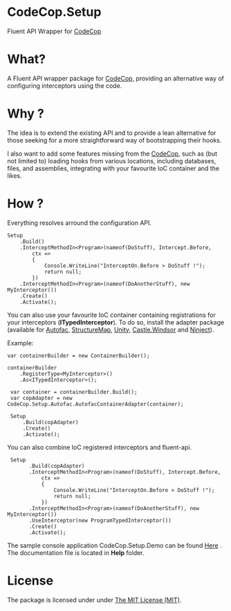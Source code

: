 # CodeCop.Setup
Fluent API Wrapper for [CodeCop][2]

What?
====

A Fluent API wrapper package for [CodeCop][2], providing an alternative way of configuring interceptors using the code.

Why ?
====

The idea is to extend the existing API and to provide a lean alternative for those seeking for a more straightforward way of bootstrapping their hooks.

I also want to add some features missing from the [CodeCop][2], such as (but not limited to) loading hooks from various locations, including databases, files, and assemblies, integrating with your favourite IoC container and the likes. 

How ?
====

Everything resolves arround the configuration API.
  
    Setup
        .Build()
        .InterceptMethodIn<Program>(nameof(DoStuff), Intercept.Before,
            ctx =>
            {
                Console.WriteLine("InterceptOn.Before > DoStuff !");
                return null;
            })
        .InterceptMethodIn<Program>(nameof(DoAnotherStuff), new MyInterceptor())
        .Create()
        .Activate();

You can also use your favourite IoC container containing registrations for your interceptors (<b>ITypedInterceptor</b>).
To do so, install the adapter package (available for [Autofac][4], [StructureMap][5], [Unity][6], [Castle.Windsor][7] and [Ninject][8]). 

Example:

 
    var containerBuilder = new ContainerBuilder();

    containerBuilder
        .RegisterType<MyInterceptor>()
        .As<ITypedInterceptor>();

     var container = containerBuilder.Build();
     var copAdapter = new CodeCop.Setup.Autofac.AutofacContainerAdapter(container);
     
     Setup
         .Build(copAdapter)
         .Create()
         .Activate();

You can also combine IoC registered interceptors and fluent-api.

     Setup
           .Build(copAdapter)
           .InterceptMethodIn<Program>(nameof(DoStuff), Intercept.Before,
               ctx =>
               {
                   Console.WriteLine("InterceptOn.Before > DoStuff !");
                   return null;
               })
           .InterceptMethodIn<Program>(nameof(DoAnotherStuff), new MyInterceptor())
           .UseInterceptor(new ProgramTypedInterceptor())
           .Create()
           .Activate();


The sample console application CodeCop.Setup.Demo can be found [Here][3] .
The documentation file is located in <b>Help</b> folder.

License
====

The package is licensed under under [The MIT License (MIT)][1].


[1]: http://opensource.org/licenses/MIT
[2]: http://getcodecop.com
[3]: https://github.com/Rzpeg/CodeCop.Setup.Demo
[4]: https://www.nuget.org/packages/CodeCop.Setup.Autofac
[5]: https://www.nuget.org/packages/CodeCop.Setup.StructureMap
[6]: https://www.nuget.org/packages/CodeCop.Setup.Unity
[7]: https://www.nuget.org/packages/CodeCop.Setup.Castle.Windsor
[8]: https://www.nuget.org/packages/CodeCop.Setup.Ninject
